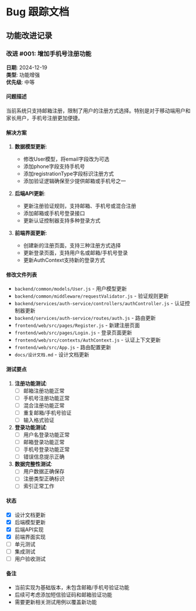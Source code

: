 # Bug 跟踪文档

## 功能改进记录

### 改进 #001: 增加手机号注册功能

**日期**: 2024-12-19  
**类型**: 功能增强  
**优先级**: 中等  

#### 问题描述
当前系统只支持邮箱注册，限制了用户的注册方式选择。特别是对于移动端用户和家长用户，手机号注册更加便捷。

#### 解决方案
1. **数据模型更新**:
   - 修改User模型，将email字段改为可选
   - 添加phone字段支持手机号
   - 添加registrationType字段标识注册方式
   - 添加验证逻辑确保至少提供邮箱或手机号之一

2. **后端API更新**:
   - 更新注册验证规则，支持邮箱、手机号或混合注册
   - 添加邮箱或手机号登录接口
   - 更新认证控制器支持多种登录方式

3. **前端界面更新**:
   - 创建新的注册页面，支持三种注册方式选择
   - 更新登录页面，支持用户名或邮箱/手机号登录
   - 更新AuthContext支持新的登录方式

#### 修改文件列表
- `backend/common/models/User.js` - 用户模型更新
- `backend/common/middleware/requestValidator.js` - 验证规则更新
- `backend/services/auth-service/controllers/authController.js` - 认证控制器更新
- `backend/services/auth-service/routes/auth.js` - 路由更新
- `frontend/web/src/pages/Register.js` - 新建注册页面
- `frontend/web/src/pages/Login.js` - 登录页面更新
- `frontend/web/src/contexts/AuthContext.js` - 认证上下文更新
- `frontend/web/src/App.js` - 路由配置更新
- `docs/设计文档.md` - 设计文档更新

#### 测试要点
1. **注册功能测试**:
   - [ ] 邮箱注册功能正常
   - [ ] 手机号注册功能正常
   - [ ] 混合注册功能正常
   - [ ] 重复邮箱/手机号验证
   - [ ] 输入格式验证

2. **登录功能测试**:
   - [ ] 用户名登录功能正常
   - [ ] 邮箱登录功能正常
   - [ ] 手机号登录功能正常
   - [ ] 错误信息提示正确

3. **数据完整性测试**:
   - [ ] 用户数据正确保存
   - [ ] 注册类型正确标识
   - [ ] 索引正常工作

#### 状态
- [x] 设计文档更新
- [x] 后端模型更新
- [x] 后端API实现
- [x] 前端界面实现
- [ ] 单元测试
- [ ] 集成测试
- [ ] 用户验收测试

#### 备注
- 当前实现为基础版本，未包含邮箱/手机号验证功能
- 后续可考虑添加短信验证码和邮箱验证功能
- 需要更新相关测试用例以覆盖新功能 